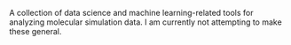 A collection of data science and machine learning-related tools
for analyzing molecular simulation data. I am currently not
attempting to make these general.
